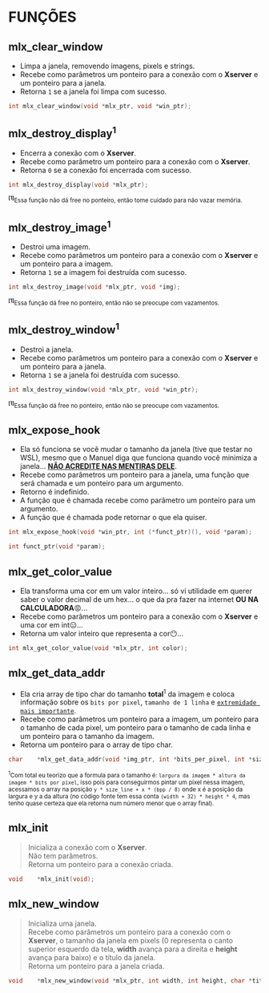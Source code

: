 # FUNÇÕES

## mlx_clear_window

* Limpa a janela, removendo imagens, pixels e strings.   
* Recebe como parâmetros um ponteiro para a conexão com o **Xserver** e um ponteiro para a janela.   
* Retorna `1` se a janela foi limpa com sucesso.
```c
int	mlx_clear_window(void *mlx_ptr, void *win_ptr);
```

## mlx_destroy_display<sup>**1**</sup>

* Encerra a conexão com o **Xserver**.   
* Recebe como parâmetro um ponteiro para a conexão com o **Xserver**.   
* Retorna `0` se a conexão foi encerrada com sucesso.
```c
int	mlx_destroy_display(void *mlx_ptr);
```
<sub><sup>**[1]**</sup>Essa função não dá free no ponteiro, então tome cuidado para não vazar memória.</sub>

## mlx_destroy_image<sup>**1**</sup>

* Destroi uma imagem.   
* Recebe como parâmetros um ponteiro para a conexão com o **Xserver** e um ponteiro para a imagem.   
* Retorna `1` se a imagem foi destruída com sucesso.
```c
int	mlx_destroy_image(void *mlx_ptr, void *img);
```
<sub><sup>**[1]**</sup>Essa função dá free no ponteiro, então não se preocupe com vazamentos.</sub>

## mlx_destroy_window<sup>**1**</sup>

* Destroi a janela.   
* Recebe como parâmetros um ponteiro para a conexão com o **Xserver** e um ponteiro para a janela.   
* Retorna `1` se a janela foi destruída com sucesso.
```c
int	mlx_destroy_window(void *mlx_ptr, void *win_ptr);
```
<sub><sup>**[1]**</sup>Essa função dá free no ponteiro, então não se preocupe com vazamentos.</sub>

## mlx_expose_hook

* Ela só funciona se você mudar o tamanho da janela (tive que testar no WSL), mesmo que o Manuel diga que funciona quando você minimiza a janela... [**NÃO ACREDITE NAS MENTIRAS DELE**](https://youtu.be/VIbjjDtQVhQ).   
* Recebe como parâmetros um ponteiro para a janela, uma função que será chamada e um ponteiro para um argumento.   
* Retorno é indefinido.   
* A função que é chamada recebe como parâmetro um ponteiro para um argumento.   
* A função que é chamada pode retornar o que ela quiser.
```c
int	mlx_expose_hook(void *win_ptr, int (*funct_ptr)(), void *param);

int	funct_ptr(void *param);
```

## mlx_get_color_value

* Ela transforma uma cor em um valor inteiro... só vi utilidade em querer saber o valor decimal de um hex... o que da pra fazer na internet **OU NA CALCULADORA**😡...   
* Recebe como parâmetros um ponteiro para a conexão com o **Xserver** e uma cor em int😑...   
* Retorna um valor inteiro que representa a cor😶...
```c
int	mlx_get_color_value(void *mlx_ptr, int color);
```

## mlx_get_data_addr

* Ela cria array de tipo char do tamanho **total**<sup>1</sup> da imagem e coloca informação sobre os `bits por pixel`, `tamanho de 1 linha` e [`extremidade mais importante`](https://pt.wikipedia.org/wiki/Extremidade_(ordena%C3%A7%C3%A3o)).   
* Recebe como parâmetros um ponteiro para a imagem, um ponteiro para o tamanho de cada pixel, um ponteiro para o tamanho de cada linha e um ponteiro para o tamanho da imagem.   
* Retorna um ponteiro para o array de tipo char.
```c
char	*mlx_get_data_addr(void *img_ptr, int *bits_per_pixel, int *size_line, int *endian);
```
<sub><sup>1</sup>Com total eu teorizo que a formula para o tamanho é: `largura da imagem * altura da imagem * bits por pixel`, isso pois para conseguirmos pintar um pixel nessa imagem, acessamos o array na posição `y * size_line + x * (bpp / 8)` onde x é a posição da largura e y a da altura (no código fonte tem essa conta `(width + 32) * height * 4`, mas tenho quase certeza que ela retorna num número menor que o array final).</sub>


## mlx_init

> Inicializa a conexão com o **Xserver**.   
> Não tem parâmetros.   
> Retorna um ponteiro para a conexão criada.
```c
void	*mlx_init(void);
```

## mlx_new_window

> Inicializa uma janela.   
> Recebe como parâmetros um ponteiro para a conexão com o **Xserver**, o tamanho da janela em pixels (0 representa o canto superior esquerdo da tela, **width** avança para a direita e **height** avança para baixo) e o título da janela.   
> Retorna um ponteiro para a janela criada.
```c
void	*mlx_new_window(void *mlx_ptr, int width, int height, char *title);
```
